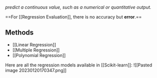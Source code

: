 _predict a continuous value, such as a numerical or quantitative output._

==For [[Regression Evaluation]], there is no accuracy but **error**.==
## Methods
- [[Linear Regression]]
- [[Multiple Regression]]
- [[Polynomial Regression]]

Here are all the regression models available in [[Scikit-learn]]:
![[Pasted image 20230120170347.png]]